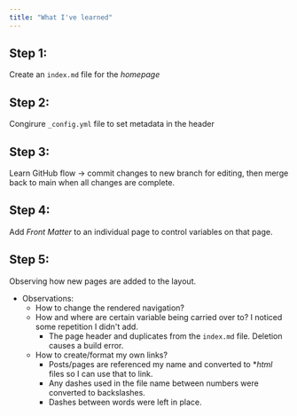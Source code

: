 ```yaml
---
title: "What I've learned"
---
```


## Step 1: 
Create an `index.md` file for the *homepage*

## Step 2:
Congirure `_config.yml` file to set metadata in the header

## Step 3:
Learn GitHub flow -> commit changes to new branch for editing, then merge back to main when all changes are complete.

## Step 4:
Add *Front Matter* to an individual page to control variables on that page.

## Step 5: 
Observing how new pages are added to the layout. 
* Observations:
  * How to change the rendered navigation?
  * How and where are certain variable being carried over to? I noticed some repetition I didn't add.
    * The page header and duplicates from the `index.md` file. Deletion causes a build error.
  * How to create/format my own links?
    * Posts/pages are referenced my name and converted to **html* files so I can use that to link.
    * Any dashes used in the file name between numbers were converted to backslashes.
    * Dashes between words were left in place.
